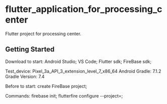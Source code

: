 # flutter_application_for_processing_center

Flutter project for processing center.

## Getting Started

Download to start:
    Android Studio;
    VS Code;
    Flutter sdk;
    FireBase sdk;

Test_device:
    Pixel_3a_API_3_extension_level_7_x86_64
    Android Gradle: 7.1.2
    Gradle Version: 7.4

Before to start:
    create FireBase project;

Commands:
    firebase init;
    flutterfire configure --project=<NameProject>;
